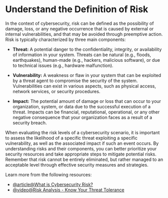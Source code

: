 # Understand the Definition of Risk

In the context of cybersecurity, risk can be defined as the possibility of damage, loss, or any negative occurrence that is caused by external or internal vulnerabilities, and that may be avoided through preemptive action. Risk is typically characterized by three main components:

- **Threat:** A potential danger to the confidentiality, integrity, or availability of information in your system. Threats can be natural (e.g., floods, earthquakes), human-made (e.g., hackers, malicious software), or due to technical issues (e.g., hardware malfunction).

- **Vulnerability:** A weakness or flaw in your system that can be exploited by a threat agent to compromise the security of the system. Vulnerabilities can exist in various aspects, such as physical access, network services, or security procedures.

- **Impact:** The potential amount of damage or loss that can occur to your organization, system, or data due to the successful execution of a threat. Impacts can be financial, reputational, operational, or any other negative consequence that your organization faces as a result of a security breach.

When evaluating the risk levels of a cybersecurity scenario, it is important to assess the likelihood of a specific threat exploiting a specific vulnerability, as well as the associated impact if such an event occurs. By understanding risks and their components, you can better prioritize your security resources and take appropriate steps to mitigate potential risks. Remember that risk cannot be entirely eliminated, but rather managed to an acceptable level through effective security measures and strategies.

Learn more from the following resources:

- [@article@What is Cybersecurity Risk?](https://securityscorecard.com/blog/what-is-cybersecurity-risk-factors-to-consider/)
- [@video@Risk Analysis - Know Your Threat Tolerance](https://www.youtube.com/watch?v=xt_Cdtvjbd4)

